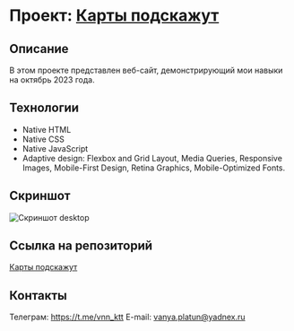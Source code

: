 # Проект: [Карты подскажут](https://github.com/vnn-ktt/karty-podskazhut#karty-podskazhut)

## Описание

В этом проекте представлен веб-сайт, демонстрирующий мои навыки на октябрь 2023 года.

## Технологии

-  Native HTML
-  Native CSS
-  Native JavaScript
-  Adaptive design: Flexbox and Grid Layout, Media Queries, Responsive Images, Mobile-First Design, Retina Graphics, Mobile-Optimized Fonts.

## Скриншот

![Скриншот desktop](https://user-images.githubusercontent.com/106499823/275091038-3f8d7251-5e8b-4650-953a-ede512634316.png)

## Ссылка на репозиторий

[Карты подскажут](https://github.com/vnn-ktt/karty-podskazhut#karty-podskazhut)

## Контакты

Телеграм: <https://t.me/vnn_ktt>
E-mail: <vanya.platun@yadnex.ru>
